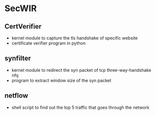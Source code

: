 # SecWIR
## CertVerifier
- kernel module to capture the tls handshake of specific website
- certificate verifier program in python
## synfilter
- kernel module to redirect the syn packet of tcp three-way-handshake nfq
- program to extract window size of the syn packet
## netflow
- shell script to find out the top 5 traffic that goes through the network
